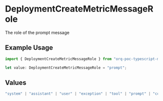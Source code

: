 # DeploymentCreateMetricMessageRole

The role of the prompt message

## Example Usage

```typescript
import { DeploymentCreateMetricMessageRole } from "orq-poc-typescript-multi-env-version/models/operations";

let value: DeploymentCreateMetricMessageRole = "prompt";
```

## Values

```typescript
"system" | "assistant" | "user" | "exception" | "tool" | "prompt" | "correction" | "expected_output"
```